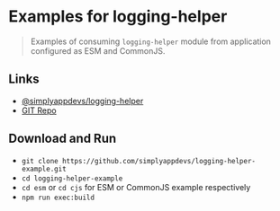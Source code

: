 # Examples for logging-helper

> Examples of consuming `logging-helper` module from application configured as ESM and CommonJS.

## Links

* [@simplyappdevs/logging-helper](https://www.npmjs.com/package/@simplyappdevs/logging-helper)
* [GIT Repo](https://github.com/simplyappdevs/logging-helper)

## Download and Run

* `git clone https://github.com/simplyappdevs/logging-helper-example.git`
* `cd logging-helper-example`
* `cd esm` or `cd cjs` for ESM or CommonJS example respectively
* `npm run exec:build`

